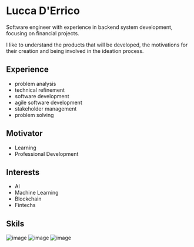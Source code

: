 # Lucca D'Errico

Software engineer with experience in backend system development, focusing on financial projects.

I like to understand the products that will be developed, the motivations
for their creation and being involved in the ideation process.

## Experience
* problem analysis
* technical refinement
* software development
* agile software development
* stakeholder management
* problem solving

## Motivator
* Learning
* Professional Development

## Interests
* AI
* Machine Learning
* Blockchain
* Fintechs

## Skils
![image](https://user-images.githubusercontent.com/86860708/137406021-94a77d2f-fda2-4384-be64-d6c5eefeaffa.png)     ![image](https://user-images.githubusercontent.com/86860708/137406062-5914d41f-b8c4-4387-a2d7-fe7f3d8808a0.png)     ![image](https://user-images.githubusercontent.com/86860708/137406078-d011c195-5682-4e65-afc9-ad3376fb4365.png)

